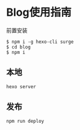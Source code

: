 # Blog使用指南

前置安装

```
$ npm i -g hexo-cli surge
$ cd blog
$ npm i 
```

## 本地

```
hexo server
```

## 发布

```
npm run deploy
```